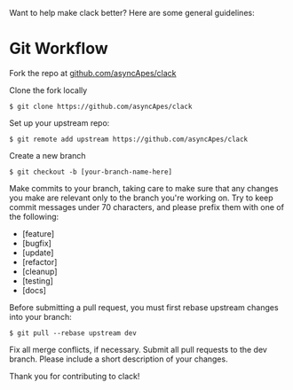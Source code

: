 Want to help make clack better? Here are some general guidelines:

# Git Workflow

Fork the repo at [github.com/asyncApes/clack](https://github.com/asyncApes/clack)

Clone the fork locally

	$ git clone https://github.com/asyncApes/clack

Set up your upstream repo:

	$ git remote add upstream https://github.com/asyncApes/clack

Create a new branch

	$ git checkout -b [your-branch-name-here]

Make commits to your branch, taking care to make sure that any changes you make are relevant only to the branch you're working on. Try to keep commit messages under 70 characters, and please prefix them with one of the following:

- [feature]
- [bugfix]
- [update] 
- [refactor]
- [cleanup]
- [testing]
- [docs]

Before submitting a pull request, you must first rebase upstream changes into your branch:

	$ git pull --rebase upstream dev

Fix all merge conflicts, if necessary. Submit all pull requests to the dev branch. Please include a short description of your changes.

Thank you for contributing to clack!
